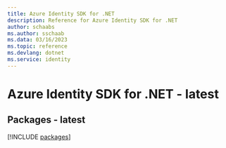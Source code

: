 ```yaml
---
title: Azure Identity SDK for .NET
description: Reference for Azure Identity SDK for .NET
author: schaabs
ms.author: sschaab
ms.data: 03/16/2023
ms.topic: reference
ms.devlang: dotnet
ms.service: identity
---
```

# Azure Identity SDK for .NET - latest
## Packages - latest
[!INCLUDE [packages](identity-index.md)]
